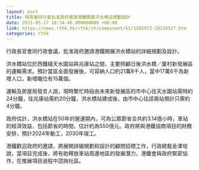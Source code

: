```yaml
---
layout: post
title: 特首會同行會批准政府邀請港鐵開展洪水橋站規劃設計
date: 2021-05-27 18:34:46.000000000 +08:00
link: https://news.rthk.hk/rthk/ch/component/k2/1592973-20210527.htm
categories: rthk
---
```


行政長官會同行政會議，批准政府邀請港鐵開展洪水橋站的詳細規劃及設計。

洪水橋站位於西鐵綫天水圍站與兆康站之間，主要照顧日後洪水橋／厦村新發展區的運輸需求。預計當區全面發展後，可容納人口約21萬8千人，當中17萬6千為新增人口，新增職位有15萬個。

運輸及房屋局發言人說，現時繁忙時段由未來新發展區的市中心往天水圍站需時約24分鐘，往兆康站需約20分鐘，洪水橋站建成後，由市中心往該兩站預計只需約4分鐘。

政府估計，洪水橋站在50年的營運期內，可為公眾節省合共約3.14億小時，車站的經濟效益，包括節省的時間，估計約為550億元。政府將與港鐵協商項目的財務安排，預計2024年動工，2030年竣工。

港鐵歡迎政府的邀請，將展開詳細規劃和設計的顧問招標工作，行政總裁金澤培說，當項目完成後，將有助釋放車站周邊地區的發展潛力，港鐵會與政府緊密協作，在推展項目過程中諮詢社區。
